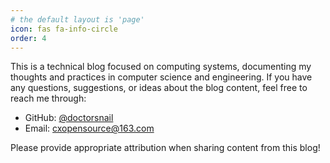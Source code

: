 ```yaml
---
# the default layout is 'page'
icon: fas fa-info-circle
order: 4
---
```


This is a technical blog focused on computing systems, documenting my thoughts and practices in computer science and engineering. If you have any questions, suggestions, or ideas about the blog content, feel free to reach me through:

- GitHub: [@doctorsnail](https://github.com/doctorsnail)
- Email: cxopensource@163.com

Please provide appropriate attribution when sharing content from this blog!
